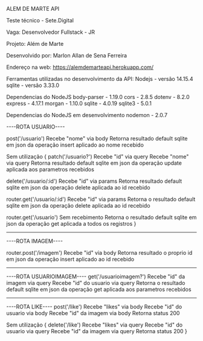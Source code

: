 ALEM DE MARTE API

Teste técnico - Sete.Digital

Vaga: Desenvolvedor Fullstack - JR

Projeto: Além de Marte

Desenvolvido por: Marlon Allan de Sena Ferreira

Endereço na web: https://alemdemarteapi.herokuapp.com/

Ferramentas utilizadas no desenvolvimento da API:
  Nodejs - versão 14.15.4
  sqlite - versão 3.33.0
 
Dependencias do NodeJS
 body-parser -  1.19.0
 cors        -  2.8.5
 dotenv      -  8.2.0
 express     -  4.17.1
 morgan      -  1.10.0
 sqlite      -  4.0.19
 sqlite3     -  5.0.1
 
Dependencias do NodeJS em desenvolvimento
 nodemon     -  2.0.7
 
 ----ROTA USUARIO----
 
post('/usuario')
  Recebe "nome" via body
    Retorna resultado default sqlite em json da operação insert aplicado ao nome recebido

Sem utilização {
  patch('/usuario?')
    Recebe "id" via query
    Recebe "nome" via query
      Retorna resultado default sqlite em json da operação update aplicada aos parametros recebidos

  delete('/usuario/:id')
    Recebe "id" via params
      Retorna resultado default sqlite em json da operação delete aplicada ao id recebido

  router.get('/usuario/:id')
    Recebe "id" via params
      Retorna o resultado default sqlite em json da operação delete aplicada ao id recebido

  router.get('/usuario')
    Sem recebimento
      Retorna o resultado default sqlite em json da operação get aplicada a todos os registros
}    

--------------------------------

----ROTA IMAGEM----

router.post('/imagem')
  Recebe "id" via body
    Retorna resultado o proprio id em json da operação insert aplicado ao id recebido

--------------------------------

----ROTA USUARIOIMAGEM----
get('/usuarioimagem?')
  Recebe "id" da imagem via query 
  Recebe "id" do usuario via query 
      Retorna o resultado default sqlite em json da operação get aplicada aos parametros recebidos

--------------------------------

----ROTA LIKE----
post('/like')
  Recebe "likes" via body
  Recebe "id" do usuario via body
  Recebe "id" da imagem via body
    Retorna status 200

Sem utilização {
  delete('/like')
    Recebe "likes" via query
    Recebe "id" do usuario via query
    Recebe "id" da imagem via query
      Retorna status 200
}
